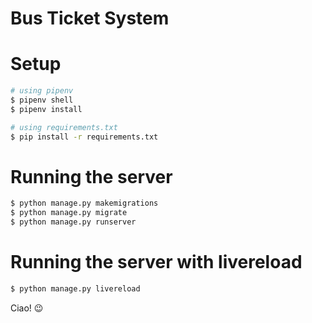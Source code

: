 # Bus Ticket System

# Setup

```sh
# using pipenv
$ pipenv shell
$ pipenv install

# using requirements.txt
$ pip install -r requirements.txt
```

# Running the server

```sh
$ python manage.py makemigrations
$ python manage.py migrate
$ python manage.py runserver
```

# Running the server with livereload
```sh
$ python manage.py livereload
```

Ciao! :wink:
